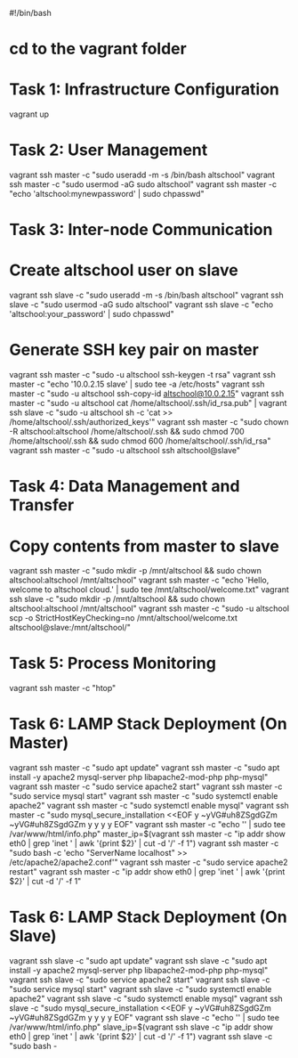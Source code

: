 #!/bin/bash
# cd to the vagrant folder 
# Task 1: Infrastructure Configuration
vagrant up

# Task 2: User Management
vagrant ssh master -c "sudo useradd -m -s /bin/bash altschool"
vagrant ssh master -c "sudo usermod -aG sudo altschool"
vagrant ssh master -c "echo 'altschool:mynewpassword' | sudo chpasswd"

# Task 3: Inter-node Communication
# Create altschool user on slave
vagrant ssh slave -c "sudo useradd -m -s /bin/bash altschool"
vagrant ssh slave -c "sudo usermod -aG sudo altschool"
vagrant ssh slave -c "echo 'altschool:your_password' | sudo chpasswd"

# Generate SSH key pair on master
vagrant ssh master -c "sudo -u altschool ssh-keygen -t rsa"
vagrant ssh master -c "echo '10.0.2.15 slave' | sudo tee -a /etc/hosts"
vagrant ssh master -c "sudo -u altschool ssh-copy-id altschool@10.0.2.15"
vagrant ssh master -c "sudo -u altschool cat /home/altschool/.ssh/id_rsa.pub" | vagrant ssh slave -c "sudo -u altschool sh -c 'cat >> /home/altschool/.ssh/authorized_keys'"
vagrant ssh master -c "sudo chown -R altschool:altschool /home/altschool/.ssh && sudo chmod 700 /home/altschool/.ssh && sudo chmod 600 /home/altschool/.ssh/id_rsa"
vagrant ssh master -c "sudo -u altschool ssh altschool@slave"

# Task 4: Data Management and Transfer
# Copy contents from master to slave
vagrant ssh master -c "sudo mkdir -p /mnt/altschool && sudo chown altschool:altschool /mnt/altschool"
vagrant ssh master -c "echo 'Hello, welcome to altschool cloud.' | sudo tee /mnt/altschool/welcome.txt"
vagrant ssh slave -c "sudo mkdir -p /mnt/altschool && sudo chown altschool:altschool /mnt/altschool"
vagrant ssh master -c "sudo -u altschool scp -o StrictHostKeyChecking=no /mnt/altschool/welcome.txt altschool@slave:/mnt/altschool/"

# Task 5: Process Monitoring
vagrant ssh master -c "htop"

# Task 6: LAMP Stack Deployment (On Master)
vagrant ssh master -c "sudo apt update"
vagrant ssh master -c "sudo apt install -y apache2 mysql-server php libapache2-mod-php php-mysql"
vagrant ssh master -c "sudo service apache2 start"
vagrant ssh master -c "sudo service mysql start"
vagrant ssh master -c "sudo systemctl enable apache2"
vagrant ssh master -c "sudo systemctl enable mysql"
vagrant ssh master -c "sudo mysql_secure_installation <<EOF
y
~yVG#uh8ZSgdGZm
~yVG#uh8ZSgdGZm
y
y
y
y
EOF"
vagrant ssh master -c "echo '<?php phpinfo(); ?>' | sudo tee /var/www/html/info.php"
master_ip=$(vagrant ssh master -c "ip addr show eth0 | grep 'inet ' | awk '{print $2}' | cut -d '/' -f 1")
vagrant ssh master -c "sudo bash -c 'echo \"ServerName localhost\" >> /etc/apache2/apache2.conf'"
vagrant ssh master -c "sudo service apache2 restart"
vagrant ssh master -c "ip addr show eth0 | grep 'inet ' | awk '{print \$2}' | cut -d '/' -f 1"

# Task 6: LAMP Stack Deployment (On Slave)
vagrant ssh slave -c "sudo apt update"
vagrant ssh slave -c "sudo apt install -y apache2 mysql-server php libapache2-mod-php php-mysql"
vagrant ssh slave -c "sudo service apache2 start"
vagrant ssh slave -c "sudo service mysql start"
vagrant ssh slave -c "sudo systemctl enable apache2"
vagrant ssh slave -c "sudo systemctl enable mysql"
vagrant ssh slave -c "sudo mysql_secure_installation <<EOF
y
~yVG#uh8ZSgdGZm
~yVG#uh8ZSgdGZm
y
y
y
y
EOF"
vagrant ssh slave -c "echo '<?php phpinfo(); ?>' | sudo tee /var/www/html/info.php"
slave_ip=$(vagrant ssh slave -c "ip addr show eth0 | grep 'inet ' | awk '{print $2}' | cut -d '/' -f 1")
vagrant ssh slave -c "sudo bash -
